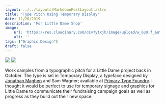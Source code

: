 ```yaml
---
layout: ../../layouts/MarkdownPostLayout.astro
title: 'Type Pitch Using Temporary Display'
date: 11/26/2019
description: 'For Little Dame Shop'
image:
    url: 'https://res.cloudinary.com/dzv7ytxjh/image/upload/w_600,f_auto,q_auto/v1739524203/5f91028f37d05f1aba24bb5a_Temporary_Display_E2_80_93Type_Pitch-01_gfyxxe.png'
    alt: ''
tags: ["Graphic Design"]
draft: false
---
```


<img class="blog-post-image-lg" src="https://res.cloudinary.com/dzv7ytxjh/image/upload/f_auto,q_auto/v1739524203/5f91028f37d05f1aba24bb5a_Temporary_Display_E2_80_93Type_Pitch-01_gfyxxe.png">

<img class="blog-post-image-lg" src="https://res.cloudinary.com/dzv7ytxjh/image/upload/f_auto,q_auto/v1739524231/5f91028fe968b89a89be3587_Temporary_Display_E2_80_93Type_Pitch-02_pejskg.png">


Work samples from a typographic pitch for a Little Dame project back in October. The type is set in Temporary Display, a typeface designed by [Jonathan Maghen](http://jonathanmaghen.com/) and Sam Wagner; available at [Primary Type Foundry](http://primary-foundry.com/). I thought it would be perfect to use for temporary signage and graphics for Little Dame to communicate their fundraising campaign goals as well as progress as they build out their new space.
